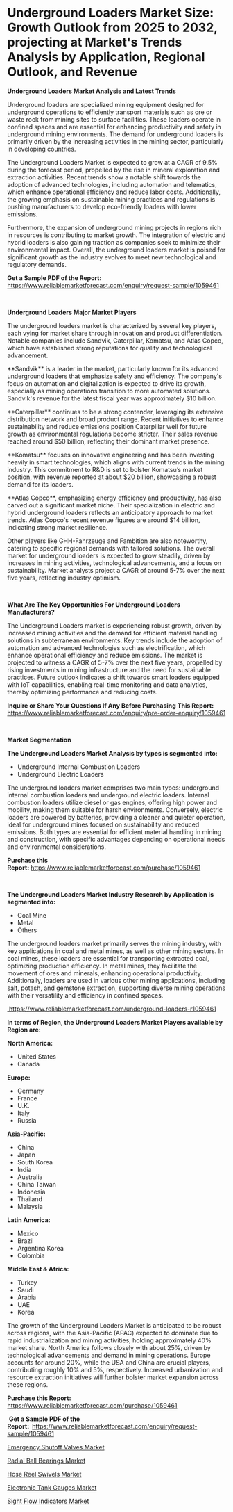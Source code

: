 <p><h1>Underground Loaders Market Size: Growth Outlook from 2025 to 2032, projecting at Market's Trends Analysis by Application, Regional Outlook, and Revenue</h1></p><p><strong>Underground Loaders Market Analysis and Latest Trends</strong></p>
<p><p>Underground loaders are specialized mining equipment designed for underground operations to efficiently transport materials such as ore or waste rock from mining sites to surface facilities. These loaders operate in confined spaces and are essential for enhancing productivity and safety in underground mining environments. The demand for underground loaders is primarily driven by the increasing activities in the mining sector, particularly in developing countries.</p><p>The Underground Loaders Market is expected to grow at a CAGR of 9.5% during the forecast period, propelled by the rise in mineral exploration and extraction activities. Recent trends show a notable shift towards the adoption of advanced technologies, including automation and telematics, which enhance operational efficiency and reduce labor costs. Additionally, the growing emphasis on sustainable mining practices and regulations is pushing manufacturers to develop eco-friendly loaders with lower emissions.</p><p>Furthermore, the expansion of underground mining projects in regions rich in resources is contributing to market growth. The integration of electric and hybrid loaders is also gaining traction as companies seek to minimize their environmental impact. Overall, the underground loaders market is poised for significant growth as the industry evolves to meet new technological and regulatory demands.</p></p>
<p><strong>Get a Sample PDF of the Report:&nbsp;</strong> <a href="https://www.reliablemarketforecast.com/enquiry/request-sample/1059461?utm_campaign=1080&utm_medium=2&utm_source=Github&utm_content=ia&utm_term=09042025&utm_id=underground-loaders">https://www.reliablemarketforecast.com/enquiry/request-sample/1059461</a></p>
<p>&nbsp;</p>
<p><strong>Underground Loaders Major Market Players</strong></p>
<p><p>The underground loaders market is characterized by several key players, each vying for market share through innovation and product differentiation. Notable companies include Sandvik, Caterpillar, Komatsu, and Atlas Copco, which have established strong reputations for quality and technological advancement.</p><p>**Sandvik** is a leader in the market, particularly known for its advanced underground loaders that emphasize safety and efficiency. The company's focus on automation and digitalization is expected to drive its growth, especially as mining operations transition to more automated solutions. Sandvik's revenue for the latest fiscal year was approximately $10 billion.</p><p>**Caterpillar** continues to be a strong contender, leveraging its extensive distribution network and broad product range. Recent initiatives to enhance sustainability and reduce emissions position Caterpillar well for future growth as environmental regulations become stricter. Their sales revenue reached around $50 billion, reflecting their dominant market presence.</p><p>**Komatsu** focuses on innovative engineering and has been investing heavily in smart technologies, which aligns with current trends in the mining industry. This commitment to R&D is set to bolster Komatsu’s market position, with revenue reported at about $20 billion, showcasing a robust demand for its loaders.</p><p>**Atlas Copco**, emphasizing energy efficiency and productivity, has also carved out a significant market niche. Their specialization in electric and hybrid underground loaders reflects an anticipatory approach to market trends. Atlas Copco's recent revenue figures are around $14 billion, indicating strong market resilience.</p><p>Other players like GHH-Fahrzeuge and Fambition are also noteworthy, catering to specific regional demands with tailored solutions. The overall market for underground loaders is expected to grow steadily, driven by increases in mining activities, technological advancements, and a focus on sustainability. Market analysts project a CAGR of around 5-7% over the next five years, reflecting industry optimism.</p></p>
<p>&nbsp;</p>
<p><strong>What Are The Key Opportunities For Underground Loaders Manufacturers?</strong></p>
<p><p>The Underground Loaders market is experiencing robust growth, driven by increased mining activities and the demand for efficient material handling solutions in subterranean environments. Key trends include the adoption of automation and advanced technologies such as electrification, which enhance operational efficiency and reduce emissions. The market is projected to witness a CAGR of 5-7% over the next five years, propelled by rising investments in mining infrastructure and the need for sustainable practices. Future outlook indicates a shift towards smart loaders equipped with IoT capabilities, enabling real-time monitoring and data analytics, thereby optimizing performance and reducing costs.</p></p>
<p><strong>Inquire or Share Your Questions If Any Before Purchasing This Report:</strong> <a href="https://www.reliablemarketforecast.com/enquiry/pre-order-enquiry/1059461?utm_campaign=1080&utm_medium=2&utm_source=Github&utm_content=ia&utm_term=09042025&utm_id=underground-loaders">https://www.reliablemarketforecast.com/enquiry/pre-order-enquiry/1059461</a></p>
<p>&nbsp;</p>
<p><strong>Market Segmentation</strong></p>
<p><strong>The Underground Loaders Market Analysis by types is segmented into:</strong></p>
<p><ul><li>Underground Internal Combustion Loaders</li><li>Underground Electric Loaders</li></ul></p>
<p><p>The underground loaders market comprises two main types: underground internal combustion loaders and underground electric loaders. Internal combustion loaders utilize diesel or gas engines, offering high power and mobility, making them suitable for harsh environments. Conversely, electric loaders are powered by batteries, providing a cleaner and quieter operation, ideal for underground mines focused on sustainability and reduced emissions. Both types are essential for efficient material handling in mining and construction, with specific advantages depending on operational needs and environmental considerations.</p></p>
<p><strong>Purchase this Report:&nbsp;</strong><a href="https://www.reliablemarketforecast.com/purchase/1059461?utm_campaign=1080&utm_medium=2&utm_source=Github&utm_content=ia&utm_term=09042025&utm_id=underground-loaders">https://www.reliablemarketforecast.com/purchase/1059461</a></p>
<p>&nbsp;</p>
<p><strong>The Underground Loaders Market Industry Research by Application is segmented into:</strong></p>
<p><ul><li>Coal Mine</li><li>Metal</li><li>Others</li></ul></p>
<p><p>The underground loaders market primarily serves the mining industry, with key applications in coal and metal mines, as well as other mining sectors. In coal mines, these loaders are essential for transporting extracted coal, optimizing production efficiency. In metal mines, they facilitate the movement of ores and minerals, enhancing operational productivity. Additionally, loaders are used in various other mining applications, including salt, potash, and gemstone extraction, supporting diverse mining operations with their versatility and efficiency in confined spaces.</p></p>
<p><a href="https://www.reliablemarketforecast.com/underground-loaders-r1059461?utm_campaign=1080&utm_medium=2&utm_source=Github&utm_content=ia&utm_term=09042025&utm_id=underground-loaders">&nbsp;https://www.reliablemarketforecast.com/underground-loaders-r1059461</a></p>
<p><strong>In terms of Region, the Underground Loaders Market Players available by Region are:</strong></p>
<p>
    <p> <strong> North America: </strong>
        <ul>
            <li>United States</li>
            <li>Canada</li>
        </ul>
        </p> 
    <p> <strong> Europe: </strong>
        <ul>
            <li>Germany</li>
            <li>France</li>
            <li>U.K.</li>
            <li>Italy</li>
            <li>Russia</li>
        </ul>
        </p> 
    <p> <strong> Asia-Pacific: </strong>
        <ul>
            <li>China</li>
            <li>Japan</li>
            <li>South Korea</li>
            <li>India</li>
            <li>Australia</li>
            <li>China Taiwan</li>
            <li>Indonesia</li>
            <li>Thailand</li>
            <li>Malaysia</li>
        </ul>
        </p> 
    <p> <strong> Latin America: </strong>
        <ul>
            <li>Mexico</li>
            <li>Brazil</li>
            <li>Argentina Korea</li>
            <li>Colombia</li>
        </ul>
        </p> 
    <p> <strong> Middle East & Africa: </strong>
        <ul>
            <li>Turkey</li>
            <li>Saudi</li>
            <li>Arabia</li>
            <li>UAE</li>
            <li>Korea</li>
        </ul>
    </p>
    </p>
<p><p>The growth of the Underground Loaders Market is anticipated to be robust across regions, with the Asia-Pacific (APAC) expected to dominate due to rapid industrialization and mining activities, holding approximately 40% market share. North America follows closely with about 25%, driven by technological advancements and demand in mining operations. Europe accounts for around 20%, while the USA and China are crucial players, contributing roughly 10% and 5%, respectively. Increased urbanization and resource extraction initiatives will further bolster market expansion across these regions.</p></p>
<p><strong>Purchase this Report: </strong><a href="https://www.reliablemarketforecast.com/purchase/1059461?utm_campaign=1080&utm_medium=2&utm_source=Github&utm_content=ia&utm_term=09042025&utm_id=underground-loaders">https://www.reliablemarketforecast.com/purchase/1059461</a></p>
<p>&nbsp;<strong>Get a Sample PDF of the Report:&nbsp;&nbsp;</strong><a href="https://www.reliablemarketforecast.com/enquiry/request-sample/1059461?utm_campaign=1080&utm_medium=2&utm_source=Github&utm_content=ia&utm_term=09042025&utm_id=underground-loaders">https://www.reliablemarketforecast.com/enquiry/request-sample/1059461</a></p>
<p><strong></strong></p>
<p><p><a href="https://github.com/lazloklitz2e/Market-Research-Report-List-1/blob/main/emergency-shutoff-valves-market.md?utm_campaign=1080&utm_medium=2&utm_source=Github&utm_content=ia&utm_term=09042025&utm_id=underground-loaders">Emergency Shutoff Valves Market</a></p><p><a href="https://github.com/pezezlarue7h/Market-Research-Report-List-1/blob/main/radial-ball-bearings-market.md?utm_campaign=1080&utm_medium=2&utm_source=Github&utm_content=ia&utm_term=09042025&utm_id=underground-loaders">Radial Ball Bearings Market</a></p><p><a href="https://github.com/atawanyeze/Market-Research-Report-List-1/blob/main/hose-reel-swivels-market.md?utm_campaign=1080&utm_medium=2&utm_source=Github&utm_content=ia&utm_term=09042025&utm_id=underground-loaders">Hose Reel Swivels Market</a></p><p><a href="https://github.com/rueffmuoloqw/Market-Research-Report-List-1/blob/main/electronic-tank-gauges-market.md?utm_campaign=1080&utm_medium=2&utm_source=Github&utm_content=ia&utm_term=09042025&utm_id=underground-loaders">Electronic Tank Gauges Market</a></p><p><a href="https://github.com/onutsheinz/Market-Research-Report-List-1/blob/main/sight-flow-indicators-market.md?utm_campaign=1080&utm_medium=2&utm_source=Github&utm_content=ia&utm_term=09042025&utm_id=underground-loaders">Sight Flow Indicators Market</a></p></p>